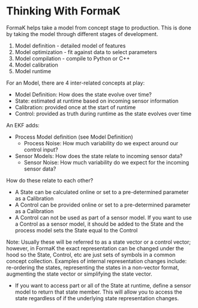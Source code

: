 # Thinking With FormaK

FormaK helps take a model from concept stage to production. This is done by
taking the model through different stages of development.
1. Model definition - detailed model of features
2. Model optimization - fit against data to select parameters
3. Model compilation - compile to Python or C++
4. Model calibration
5. Model runtime

For an Model, there are 4 inter-related concepts at play:
- Model Definition: How does the state evolve over time?
- State: estimated at runtime based on incoming sensor information
- Calibration: provided once at the start of runtime
- Control: provided as truth during runtime as the state evolves over time

An EKF adds:
- Process Model definition (see Model Definition)
	- Process Noise: How much variability do we expect around our control input?
- Sensor Models: How does the state relate to incoming sensor data?
	- Sensor Noise: How much variability do we expect for the incoming sensor data?

How do these relate to each other?
- A State can be calculated online or set to a pre-determined parameter as a Calibration
- A Control can be provided online or set to a pre-determined parameter as a Calibration
- A Control can not be used as part of a sensor model. If you want to use a Control as a sensor model, it should be added to the State and the process model sets the State equal to the Control

Note: Usually these will be referred to as a state vector or a control vector;
however, in FormaK the exact representation can be changed under the hood so
the State, Control, etc are just sets of symbols in a common concept
collection. Examples of internal representation changes include: re-ordering
the states, representing the states in a non-vector format, augmenting the
state vector or simplifying the state vector.
- If you want to access part or all of the State at runtime, define a sensor model to return that state member. This will allow you to access the state regardless of if the underlying state representation changes.
